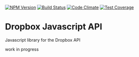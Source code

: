 [![NPM Version][npm-image]][npm-url]
[![Build Status][ci-image]][ci-url]
[![Code Climate][codeclimate-gpa-image]][codeclimate-gpa-url]
[![Test Coverage][codeclimate-test-image]][codeclimate-test-url]

# Dropbox Javascript API

Javascript library for the Dropbox API


work in progress

[npm-image]: https://img.shields.io/npm/v/dropbox-api.svg
[npm-url]: https://www.npmjs.com/package/dropbox-api
[ci-image]: https://img.shields.io/circleci/project/nrempel/dropbox-javascript/master.svg
[ci-url]: https://circleci.com/gh/nrempel/dropbox-javascript/tree/master
[codeclimate-gpa-image]: https://codeclimate.com/github/nrempel/dropbox-javascript/badges/gpa.svg
[codeclimate-gpa-url]: https://codeclimate.com/github/nrempel/dropbox-javascript
[codeclimate-test-image]: https://codeclimate.com/github/nrempel/dropbox-javascript/badges/coverage.svg
[codeclimate-test-url]: https://codeclimate.com/github/nrempel/dropbox-javascript/coverage
